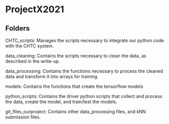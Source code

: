 # ProjectX2021

## Folders

CHTC_scripts: Manages the scripts necessary to integrate our python code with the CHTC system.

data_cleaning: Contains the scripts necessary to clean the data, as described in the write-up.

data_processing: Contains the functions necessary to process the cleaned data and transform it into arrays for training.

models: Contains the functions that create the tensorflow models

python_scripts: Contains the driver python scripts that collect and process the data, create the model, and train/test the models.

git_files_ourproject: Contains other data_processing files, and kNN submission files. 
